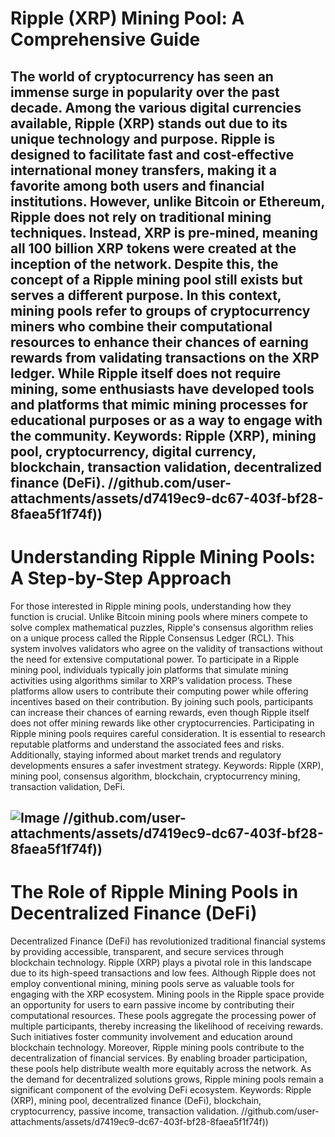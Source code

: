 # Ripple (XRP) Mining Pool: A Comprehensive Guide
The world of cryptocurrency has seen an immense surge in popularity over the past decade. Among the various digital currencies available, Ripple (XRP) stands out due to its unique technology and purpose. Ripple is designed to facilitate fast and cost-effective international money transfers, making it a favorite among both users and financial institutions. However, unlike Bitcoin or Ethereum, Ripple does not rely on traditional mining techniques. Instead, XRP is pre-mined, meaning all 100 billion XRP tokens were created at the inception of the network.
Despite this, the concept of a Ripple mining pool still exists but serves a different purpose. In this context, mining pools refer to groups of cryptocurrency miners who combine their computational resources to enhance their chances of earning rewards from validating transactions on the XRP ledger. While Ripple itself does not require mining, some enthusiasts have developed tools and platforms that mimic mining processes for educational purposes or as a way to engage with the community.
Keywords: Ripple (XRP), mining pool, cryptocurrency, digital currency, blockchain, transaction validation, decentralized finance (DeFi).
 //github.com/user-attachments/assets/d7419ec9-dc67-403f-bf28-8faea5f1f74f))
---
# Understanding Ripple Mining Pools: A Step-by-Step Approach
For those interested in Ripple mining pools, understanding how they function is crucial. Unlike Bitcoin mining pools where miners compete to solve complex mathematical puzzles, Ripple's consensus algorithm relies on a unique process called the Ripple Consensus Ledger (RCL). This system involves validators who agree on the validity of transactions without the need for extensive computational power.
To participate in a Ripple mining pool, individuals typically join platforms that simulate mining activities using algorithms similar to XRP’s validation process. These platforms allow users to contribute their computing power while offering incentives based on their contribution. By joining such pools, participants can increase their chances of earning rewards, even though Ripple itself does not offer mining rewards like other cryptocurrencies.
Participating in Ripple mining pools requires careful consideration. It is essential to research reputable platforms and understand the associated fees and risks. Additionally, staying informed about market trends and regulatory developments ensures a safer investment strategy.
Keywords: Ripple (XRP), mining pool, consensus algorithm, blockchain, cryptocurrency mining, transaction validation, DeFi.

![Image](https://github.com/user-attachments/assets/d7419ec9-dc67-403f-bf28-8faea5f1f74f)
 //github.com/user-attachments/assets/d7419ec9-dc67-403f-bf28-8faea5f1f74f))
---
# The Role of Ripple Mining Pools in Decentralized Finance (DeFi)
Decentralized Finance (DeFi) has revolutionized traditional financial systems by providing accessible, transparent, and secure services through blockchain technology. Ripple (XRP) plays a pivotal role in this landscape due to its high-speed transactions and low fees. Although Ripple does not employ conventional mining, mining pools serve as valuable tools for engaging with the XRP ecosystem.
Mining pools in the Ripple space provide an opportunity for users to earn passive income by contributing their computational resources. These pools aggregate the processing power of multiple participants, thereby increasing the likelihood of receiving rewards. Such initiatives foster community involvement and education around blockchain technology.
Moreover, Ripple mining pools contribute to the decentralization of financial services. By enabling broader participation, these pools help distribute wealth more equitably across the network. As the demand for decentralized solutions grows, Ripple mining pools remain a significant component of the evolving DeFi ecosystem.
Keywords: Ripple (XRP), mining pool, decentralized finance (DeFi), blockchain, cryptocurrency, passive income, transaction validation.
 //github.com/user-attachments/assets/d7419ec9-dc67-403f-bf28-8faea5f1f74f))
